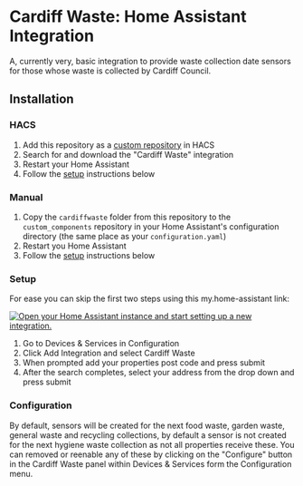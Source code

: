 # Cardiff Waste: Home Assistant Integration

A, currently very, basic integration to provide waste collection date sensors for those whose waste is collected by Cardiff Council.

## Installation

### HACS

1. Add this repository as a [custom repository](https://hacs.xyz/docs/faq/custom_repositories) in HACS
2. Search for and download the "Cardiff Waste" integration
3. Restart your Home Assistant
4. Follow the [setup](#setup) instructions below

### Manual 

1. Copy the `cardiffwaste` folder from this repository to the `custom_components` repository in your Home Assistant's configuration directory (the same place as your `configuration.yaml`)
2. Restart you Home Assistant
3. Follow the [setup](#setup) instructions below

### Setup

For ease you can skip the first two steps using this my.home-assistant link:

[![Open your Home Assistant instance and start setting up a new integration.](https://my.home-assistant.io/badges/config_flow_start.svg)](https://my.home-assistant.io/redirect/config_flow_start/?domain=cardiffwaste)

1. Go to Devices & Services in Configuration
2. Click Add Integration and select Cardiff Waste
3. When prompted add your properties post code and press submit
4. After the search completes, select your address from the drop down and press submit

### Configuration

By default, sensors will be created for the next food waste, garden waste, general waste and recycling collections, by default a sensor is not created for the next hygiene waste collection as not all properties receive these. You can removed or reenable any of these by clicking on the "Configure" button in the Cardiff Waste panel within Devices & Services form the Configuration menu.

